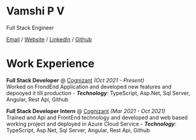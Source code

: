 # Vamshi P V 

Full Stack Engineer

[Email](mailto:vamshi.pva@gmail.com) / [Website]() / [LinkedIn](https://www.linkedin.com/in/vamshipv/) / [Github](https://www.github.com/vamshipv)


# Work Experience

**Full Stack Developer** @ [Cognizant]() _(Oct 2021 - Present)_ <br>
Worked on FrondEnd Application and developed new features and depooyed it till production
    - **_Technology_**: TypeScript, Asp.Net, Sql Server, Angular, Rest Api, Github

**Full Stack Developer Intern** @ [Cognizant]() _(Mar 2021 - Oct 2021)_ <br>
Trained and Api and FrontEnd technology and developed and web based working project and deployed in Azure Cloud Service 
    - **_Technology_**: TypeScript, Asp.Net, Sql Server, Angular, Rest Api, Github

